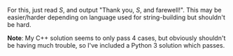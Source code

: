 For this, just read *S*, and output "Thank you, *S*, and farewell!". This may be easier/harder depending on language used for string-building but shouldn't be hard.

**Note**: My C++ solution seems to only pass 4 cases, but obviously shouldn't be having much trouble, so I've included a Python 3 solution which passes.
